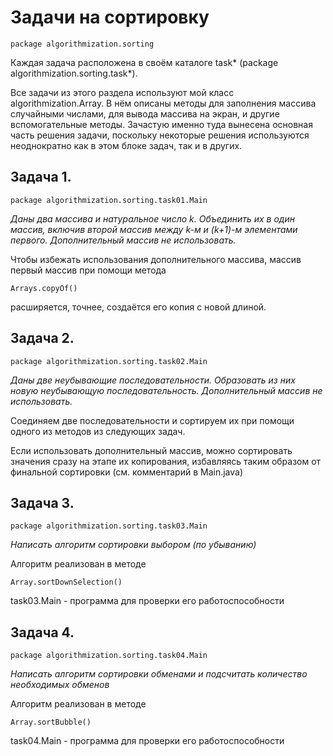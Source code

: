Задачи на сортировку
==============

	package algorithmization.sorting

Каждая задача расположена в своём каталоге task* (package algorithmization.sorting.task*). 

Все задачи из этого раздела используют мой класс algorithmization.Array. В нём описаны методы для заполнения массива случайными числами, для вывода массива на экран, и другие вспомогательные методы. Зачастую именно туда вынесена основная часть решения задачи, поскольку некоторые решения используются неоднократно как в этом блоке задач, так и в других.

Задача 1.
----------------------------

	package algorithmization.sorting.task01.Main

*Даны два массива и натуральное число k. Объединить их в один массив, включив второй массив между 
k-м и (k+1)-м элементами первого. Дополнительный массив не использовать.*

Чтобы избежать использования дополнительного массива, массив первый массив при помощи метода 

	Arrays.copyOf()

расширяется, точнее, создаётся его копия с новой длиной.

Задача 2.
----------------------------

	package algorithmization.sorting.task02.Main

*Даны две неубывающие последовательности. Образовать из них новую неубывающую последовательность. Дополнительный массив не использовать.*

Соединяем две последовательности и сортируем их при помощи одного из методов из следующих задач.

Если использовать дополнительный массив, можно сортировать значения сразу на этапе их копирования, избавляясь таким образом от финальной сортировки (см. комментарий в Main.java)

Задача 3.
----------------------------

	package algorithmization.sorting.task03.Main

*Написать алгоритм сортировки выбором (по убыванию)*

Алгоритм реализован в методе

	Array.sortDownSelection()

task03.Main - программа для проверки его работоспособности

Задача 4.
----------------------------

	package algorithmization.sorting.task04.Main

*Написать алгоритм сортировки обменами и подсчитать количество необходимых обменов*

Алгоритм реализован в методе

	Array.sortBubble()

task04.Main - программа для проверки его работоспособности

